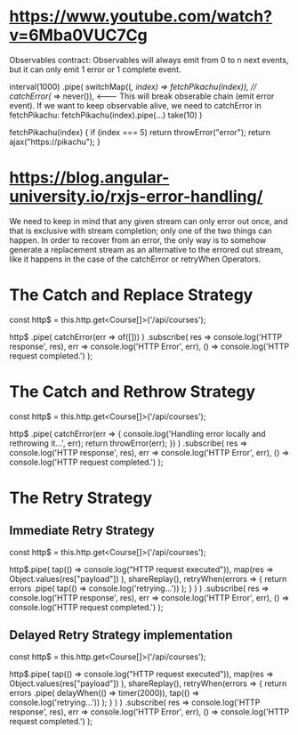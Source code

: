 # https://www.youtube.com/watch?v=6Mba0VUC7Cg
Observables contract: Observables will always emit from 0 to n next events, but it can only emit 1 error or 1 complete event.

interval(1000)
	.pipe(
		switchMap((_, index) => fetchPikachu(index)),
		// catchError(_ => never()), <--- This will break obserable chain (emit error event). 
		If we want to keep observable alive, we need to catchError in fetchPikachu: fetchPikachu(index).pipe(...)
		take(10)
	)

fetchPikachu(index) {
	if (index === 5) return throwError("error");
	return ajax("https://pikachu");
}

# https://blog.angular-university.io/rxjs-error-handling/
We need to keep in mind that any given stream can only error out once, and that is exclusive with stream completion; only one of the two things can happen.
In order to recover from an error, the only way is to somehow generate a replacement stream as an alternative to the errored out stream, like it 
happens in the case of the catchError or retryWhen Operators.

# The Catch and Replace Strategy
const http$ = this.http.get<Course[]>('/api/courses');

http$
    .pipe(
        catchError(err => of([]))
    )
    .subscribe(
        res => console.log('HTTP response', res),
        err => console.log('HTTP Error', err),
        () => console.log('HTTP request completed.')
    );


# The Catch and Rethrow Strategy
const http$ = this.http.get<Course[]>('/api/courses');

http$
    .pipe(
        catchError(err => {
            console.log('Handling error locally and rethrowing it...', err);
            return throwError(err);
        })
    )
    .subscribe(
        res => console.log('HTTP response', res),
        err => console.log('HTTP Error', err),
        () => console.log('HTTP request completed.')
    );

# The Retry Strategy
## Immediate Retry Strategy
const http$ = this.http.get<Course[]>('/api/courses');

http$.pipe(
        tap(() => console.log("HTTP request executed")),
        map(res => Object.values(res["payload"]) ),
        shareReplay(),
        retryWhen(errors => {
            return errors
                    .pipe(
                        tap(() => console.log('retrying...'))
                    );
        } )
    )
    .subscribe(
        res => console.log('HTTP response', res),
        err => console.log('HTTP Error', err),
        () => console.log('HTTP request completed.')
    );
     
## Delayed Retry Strategy implementation
const http$ = this.http.get<Course[]>('/api/courses');

http$.pipe(
        tap(() => console.log("HTTP request executed")),
        map(res => Object.values(res["payload"]) ),
        shareReplay(),
        retryWhen(errors => {
            return errors
                    .pipe(
                        delayWhen(() => timer(2000)),
                        tap(() => console.log('retrying...'))
                    );
        } )
    )
    .subscribe(
        res => console.log('HTTP response', res),
        err => console.log('HTTP Error', err),
        () => console.log('HTTP request completed.')
    );
  

